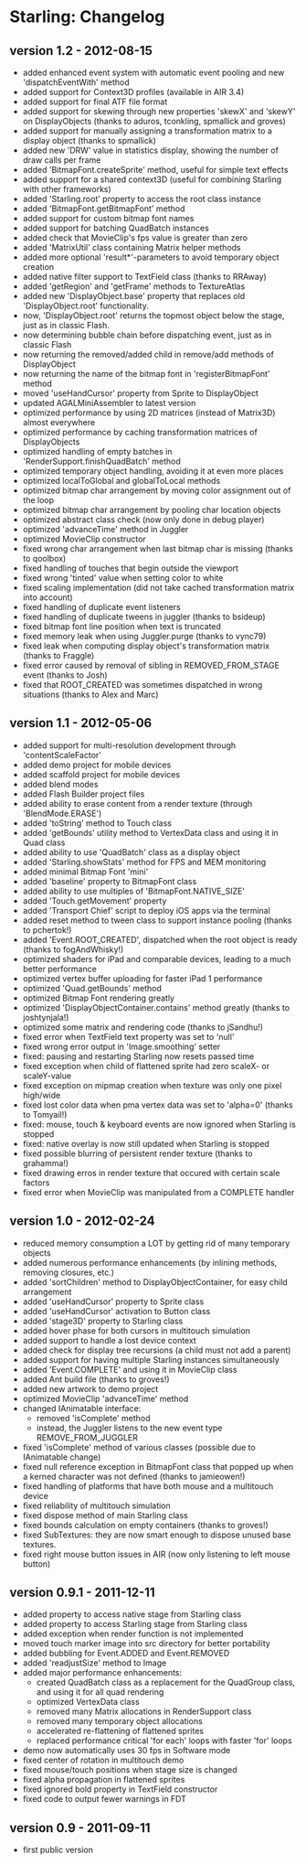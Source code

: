 Starling: Changelog
===================

version 1.2 - 2012-08-15
------------------------

- added enhanced event system with automatic event pooling and new 'dispatchEventWith' method
- added support for Context3D profiles (available in AIR 3.4)
- added support for final ATF file format
- added support for skewing through new properties 'skewX' and 'skewY' on DisplayObjects
  (thanks to aduros, tconkling, spmallick and groves)
- added support for manually assigning a transformation matrix to a display object 
  (thanks to spmallick)
- added new 'DRW' value in statistics display, showing the number of draw calls per frame
- added 'BitmapFont.createSprite' method, useful for simple text effects
- added support for a shared context3D (useful for combining Starling with other frameworks)
- added 'Starling.root' property to access the root class instance
- added 'BitmapFont.getBitmapFont' method
- added support for custom bitmap font names
- added support for batching QuadBatch instances
- added check that MovieClip's fps value is greater than zero
- added 'MatrixUtil' class containing Matrix helper methods
- added more optional 'result*'-parameters to avoid temporary object creation
- added native filter support to TextField class (thanks to RRAway)
- added 'getRegion' and 'getFrame' methods to TextureAtlas
- added new 'DisplayObject.base' property that replaces old 'DisplayObject.root' functionality.
- now, 'DisplayObject.root' returns the topmost object below the stage, just as in classic Flash.
- now determining bubble chain before dispatching event, just as in classic Flash
- now returning the removed/added child in remove/add methods of DisplayObject
- now returning the name of the bitmap font in 'registerBitmapFont' method
- moved 'useHandCursor' property from Sprite to DisplayObject
- updated AGALMiniAssembler to latest version
- optimized performance by using 2D matrices (instead of Matrix3D) almost everywhere
- optimized performance by caching transformation matrices of DisplayObjects
- optimized handling of empty batches in 'RenderSupport.finishQuadBatch' method
- optimized temporary object handling, avoiding it at even more places
- optimized localToGlobal and globalToLocal methods
- optimized bitmap char arrangement by moving color assignment out of the loop
- optimized bitmap char arrangement by pooling char location objects
- optimized abstract class check (now only done in debug player)
- optimized 'advanceTime' method in Juggler
- optimized MovieClip constructor
- fixed wrong char arrangement when last bitmap char is missing (thanks to qoolbox)
- fixed handling of touches that begin outside the viewport
- fixed wrong 'tinted' value when setting color to white
- fixed scaling implementation (did not take cached transformation matrix into account)
- fixed handling of duplicate event listeners
- fixed handling of duplicate tweens in juggler (thanks to bsideup)
- fixed bitmap font line position when text is truncated
- fixed memory leak when using Juggler.purge (thanks to vync79)
- fixed leak when computing display object's transformation matrix (thanks to Fraggle)
- fixed error caused by removal of sibling in REMOVED_FROM_STAGE event (thanks to Josh)
- fixed that ROOT_CREATED was sometimes dispatched in wrong situations (thanks to Alex and Marc)

version 1.1 - 2012-05-06
------------------------

- added support for multi-resolution development through 'contentScaleFactor'
- added demo project for mobile devices
- added scaffold project for mobile devices
- added blend modes
- added Flash Builder project files
- added ability to erase content from a render texture (through 'BlendMode.ERASE')
- added 'toString' method to Touch class
- added 'getBounds' utility method to VertexData class and using it in Quad class
- added ability to use 'QuadBatch' class as a display object
- added 'Starling.showStats' method for FPS and MEM monitoring
- added minimal Bitmap Font 'mini'
- added 'baseline' property to BitmapFont class
- added ability to use multiples of 'BitmapFont.NATIVE_SIZE'
- added 'Touch.getMovement' property
- added 'Transport Chief' script to deploy iOS apps via the terminal
- added reset method to tween class to support instance pooling (thanks to pchertok!)
- added 'Event.ROOT_CREATED', dispatched when the root object is ready (thanks to fogAndWhisky!)
- optimized shaders for iPad and comparable devices, leading to a much better performance
- optimized vertex buffer uploading for faster iPad 1 performance
- optimized 'Quad.getBounds' method
- optimized Bitmap Font rendering greatly
- optimized 'DisplayObjectContainer.contains' method greatly (thanks to joshtynjala!)
- optimized some matrix and rendering code (thanks to jSandhu!)
- fixed error when TextField text property was set to 'null'
- fixed wrong error output in 'Image.smoothing' setter
- fixed: pausing and restarting Starling now resets passed time 
- fixed exception when child of flattened sprite had zero scaleX- or scaleY-value
- fixed exception on mipmap creation when texture was only one pixel high/wide
- fixed lost color data when pma vertex data was set to 'alpha=0' (thanks to Tomyail!)
- fixed: mouse, touch & keyboard events are now ignored when Starling is stopped
- fixed: native overlay is now still updated when Starling is stopped
- fixed possible blurring of persistent render texture (thanks to grahamma!)
- fixed drawing erros in render texture that occured with certain scale factors
- fixed error when MovieClip was manipulated from a COMPLETE handler

version 1.0 - 2012-02-24
------------------------

- reduced memory consumption a LOT by getting rid of many temporary objects
- added numerous performance enhancements (by inlining methods, removing closures, etc.)
- added 'sortChildren' method to DisplayObjectContainer, for easy child arrangement
- added 'useHandCursor' property to Sprite class
- added 'useHandCursor' activation to Button class
- added 'stage3D' property to Starling class
- added hover phase for both cursors in multitouch simulation
- added support to handle a lost device context
- added check for display tree recursions (a child must not add a parent)
- added support for having multiple Starling instances simultaneously
- added 'Event.COMPLETE' and using it in MovieClip class
- added Ant build file (thanks to groves!)
- added new artwork to demo project
- optimized MovieClip 'advanceTime' method
- changed IAnimatable interface:
    - removed 'isComplete' method
    - instead, the Juggler listens to the new event type REMOVE_FROM_JUGGLER
- fixed 'isComplete' method of various classes (possible due to IAnimatable change)
- fixed null reference exception in BitmapFont class that popped up when a kerned character
  was not defined (thanks to jamieowen!)
- fixed handling of platforms that have both mouse and a multitouch device
- fixed reliability of multitouch simulation
- fixed dispose method of main Starling class
- fixed bounds calculation on empty containers (thanks to groves!)
- fixed SubTextures: they are now smart enough to dispose unused base textures.
- fixed right mouse button issues in AIR (now only listening to left mouse button)

version 0.9.1 - 2011-12-11
--------------------------

- added property to access native stage from Starling class
- added property to access Starling stage from Starling class
- added exception when render function is not implemented
- moved touch marker image into src directory for better portability
- added bubbling for Event.ADDED and Event.REMOVED
- added 'readjustSize' method to Image
- added major performance enhancements:
    - created QuadBatch class as a replacement for the QuadGroup class, and using it for all quad
      rendering
    - optimized VertexData class
    - removed many Matrix allocations in RenderSupport class
    - removed many temporary object allocations
    - accelerated re-flattening of flattened sprites  
    - replaced performance critical 'for each' loops with faster 'for' loops
- demo now automatically uses 30 fps in Software mode    
- fixed center of rotation in multitouch demo
- fixed mouse/touch positions when stage size is changed
- fixed alpha propagation in flattened sprites
- fixed ignored bold property in TextField constructor
- fixed code to output fewer warnings in FDT

version 0.9 - 2011-09-11
------------------------

- first public version 
